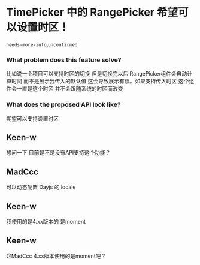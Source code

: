 # TimePicker 中的 RangePicker 希望可以设置时区！

`needs-more-info`,`unconfirmed`

### What problem does this feature solve?

比如说一个项目可以支持时区的切换 但是切换完以后 RangePicker组件会自动计算时间 而不是展示我传入的默认值 这会导致展示有误。如果支持传入时区 这个组件会一直是这个时区 并不会跟随系统的时区而改变

### What does the proposed API look like?

期望可以支持设置时区

<!-- generated by ant-design-issue-helper. DO NOT REMOVE -->

## Keen-w

想问一下 目前是不是没有API支持这个功能？

## MadCcc

可以动态配置 Dayjs 的 locale

## Keen-w

我使用的是4.xx版本的 是moment

## Keen-w

@MadCcc 4.xx版本使用的是moment吧？

